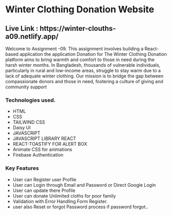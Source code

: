 <h1>Winter Clothing Donation Website</h1>
<h2>Live Link : https://winter-clouths-a09.netlify.app/</h2>
<p>Welcome to Assignment -09. This assignment involves building a React-based application the application Donation for The Winter Clothing Donation platform aims to bring warmth and comfort to those in need during the harsh winter months. In Bangladesh, thousands of vulnerable individuals, particularly in rural and low-income areas, struggle to stay warm due to a lack of adequate winter clothing. Our mission is to bridge the gap between compassionate donors and those in need, fostering a culture of giving and community support</p>
<div>
 <h3>Technologies used.</h3>
 <ul>
 <li>HTML</li>
 <li>CSS</li>
 <li>TAILWIND CSS</li>
 <li>Daisy UI</li>
 <li>JAVASCRIPT</li>
 <li>JAVASCRIPT LIBRARY REACT</li>
 <li>REACT-TOASTIFY FOR ALERT BOX</li>
 <li>Animate CSS for animations</li>
 <li>Firebase Authentication</li>
 
 </ul>
  <h3>Key Features</h3>
  <ul>
 <li>User can Register user Profile</li>
 <li>User  can Login through Email and Password or Direct Google Login </li>
 <li>User can update there Profile </li>
 <li>User can donate Unlimited cloths for poor family</li>
 <li>Validation with Error Handling Form Register.</li>
 <li>user also Reset or forgot Password process if password forgot..</li>
 
 </ul>
</div>
